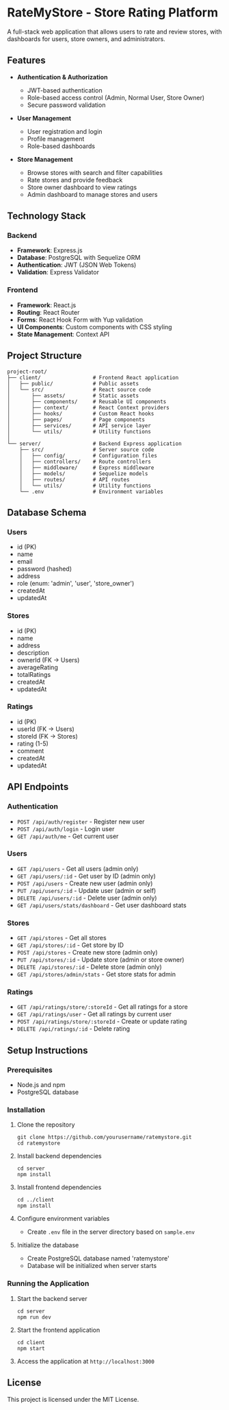 # RateMyStore - Store Rating Platform

A full-stack web application that allows users to rate and review stores, with dashboards for users, store owners, and administrators.

## Features

- **Authentication & Authorization**
  - JWT-based authentication
  - Role-based access control (Admin, Normal User, Store Owner)
  - Secure password validation

- **User Management**
  - User registration and login
  - Profile management
  - Role-based dashboards

- **Store Management**
  - Browse stores with search and filter capabilities
  - Rate stores and provide feedback
  - Store owner dashboard to view ratings
  - Admin dashboard to manage stores and users

## Technology Stack

### Backend
- **Framework**: Express.js
- **Database**: PostgreSQL with Sequelize ORM
- **Authentication**: JWT (JSON Web Tokens)
- **Validation**: Express Validator

### Frontend
- **Framework**: React.js
- **Routing**: React Router
- **Forms**: React Hook Form with Yup validation
- **UI Components**: Custom components with CSS styling
- **State Management**: Context API

## Project Structure

```
project-root/
├── client/                 # Frontend React application
│   ├── public/             # Public assets
│   └── src/                # React source code
│       ├── assets/         # Static assets
│       ├── components/     # Reusable UI components
│       ├── context/        # React Context providers
│       ├── hooks/          # Custom React hooks
│       ├── pages/          # Page components
│       ├── services/       # API service layer
│       └── utils/          # Utility functions
│
└── server/                 # Backend Express application
    ├── src/                # Server source code
    │   ├── config/         # Configuration files
    │   ├── controllers/    # Route controllers
    │   ├── middleware/     # Express middleware
    │   ├── models/         # Sequelize models
    │   ├── routes/         # API routes
    │   └── utils/          # Utility functions
    └── .env                # Environment variables
```

## Database Schema

### Users
- id (PK)
- name
- email
- password (hashed)
- address
- role (enum: 'admin', 'user', 'store_owner')
- createdAt
- updatedAt

### Stores
- id (PK)
- name
- address
- description
- ownerId (FK -> Users)
- averageRating
- totalRatings
- createdAt
- updatedAt

### Ratings
- id (PK)
- userId (FK -> Users)
- storeId (FK -> Stores)
- rating (1-5)
- comment
- createdAt
- updatedAt

## API Endpoints

### Authentication
- `POST /api/auth/register` - Register new user
- `POST /api/auth/login` - Login user
- `GET /api/auth/me` - Get current user

### Users
- `GET /api/users` - Get all users (admin only)
- `GET /api/users/:id` - Get user by ID (admin only)
- `POST /api/users` - Create new user (admin only)
- `PUT /api/users/:id` - Update user (admin or self)
- `DELETE /api/users/:id` - Delete user (admin only)
- `GET /api/users/stats/dashboard` - Get user dashboard stats

### Stores
- `GET /api/stores` - Get all stores
- `GET /api/stores/:id` - Get store by ID
- `POST /api/stores` - Create new store (admin only)
- `PUT /api/stores/:id` - Update store (admin or store owner)
- `DELETE /api/stores/:id` - Delete store (admin only)
- `GET /api/stores/admin/stats` - Get store stats for admin

### Ratings
- `GET /api/ratings/store/:storeId` - Get all ratings for a store
- `GET /api/ratings/user` - Get all ratings by current user
- `POST /api/ratings/store/:storeId` - Create or update rating
- `DELETE /api/ratings/:id` - Delete rating

## Setup Instructions

### Prerequisites
- Node.js and npm
- PostgreSQL database

### Installation

1. Clone the repository
   ```
   git clone https://github.com/yourusername/ratemystore.git
   cd ratemystore
   ```

2. Install backend dependencies
   ```
   cd server
   npm install
   ```

3. Install frontend dependencies
   ```
   cd ../client
   npm install
   ```

4. Configure environment variables
   - Create `.env` file in the server directory based on `sample.env`

5. Initialize the database
   - Create PostgreSQL database named 'ratemystore'
   - Database will be initialized when server starts

### Running the Application

1. Start the backend server
   ```
   cd server
   npm run dev
   ```

2. Start the frontend application
   ```
   cd client
   npm start
   ```

3. Access the application at `http://localhost:3000`

## License

This project is licensed under the MIT License. 